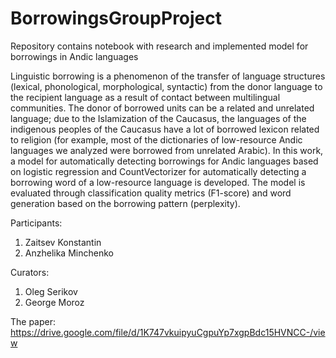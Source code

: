 # BorrowingsGroupProject
Repository contains notebook with research and implemented model for borrowings in Andic languages

Linguistic borrowing is a phenomenon of the transfer of language structures (lexical, phonological, morphological, syntactic) from the donor language to the recipient language as a result of contact between multilingual communities. The donor of borrowed units can be a related and unrelated language; due to the Islamization of the Caucasus, the languages of the indigenous peoples of the Caucasus have a lot of borrowed lexicon related to religion (for example, most of the dictionaries of low-resource Andic languages we analyzed were borrowed from unrelated Arabic). In this work, a model for automatically detecting borrowings for Andic languages based on logistic regression and CountVectorizer for automatically detecting a borrowing word of a low-resource language is developed. The model is evaluated through classification quality metrics (F1-score) and word generation based on the borrowing pattern (perplexity).

Participants:
1. Zaitsev Konstantin
2. Anzhelika Minchenko

Curators:
1. Oleg Serikov
2. George Moroz

The paper:
https://drive.google.com/file/d/1K747vkuipyuCgpuYp7xgpBdc15HVNCC-/view
